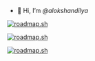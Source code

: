 * 👋 Hi, I’m *@alokshandilya*

[![roadmap.sh](https://api.roadmap.sh/v1-badge/wide/6588a76154b5771051390b70?variant=dark)](https://roadmap.sh)


[![roadmap.sh](https://api.roadmap.sh/v1-badge/wide/6588a76154b5771051390b70?variant=dark)](https://roadmap.sh)

<a href="https://roadmap.sh"><img src="https://api.roadmap.sh/v1-badge/wide/6588a76154b5771051390b70?variant=dark&roadmaps=ai-data-scientist%2Cfrontend%2Ccomputer-science%2Cjava" alt="roadmap.sh"/></a>


<!---
alokshandilya/alokshandilya is a ✨ special ✨ repository because its `README.md` (this file) appears on your GitHub profile.
You can click the Preview link to take a look at your changes.
--->
